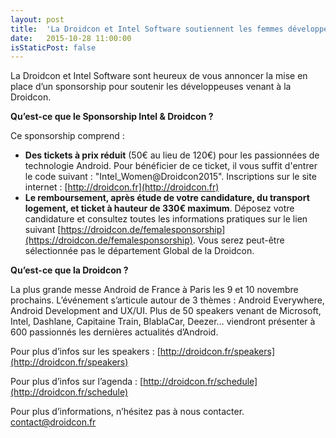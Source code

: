 ```yaml
---
layout: post
title:  'La Droidcon et Intel Software soutiennent les femmes développeuses.'
date:   2015-10-28 11:00:00
isStaticPost: false
---
```

La Droidcon et Intel Software sont heureux de vous annoncer la mise en place d’un sponsorship pour soutenir les développeuses venant à la Droidcon.

**Qu’est-ce que le Sponsorship Intel & Droidcon ?**

Ce sponsorship comprend :

- **Des tickets à prix réduit** (50€ au lieu de 120€) pour les passionnées de technologie Android. Pour bénéficier de ce ticket, il vous suffit d'entrer le code suivant : "Intel_Women@Droidcon2015". Inscriptions sur le site internet : [http://droidcon.fr](http://droidcon.fr)
- **Le remboursement, après étude de votre candidature, du transport logement, et ticket à hauteur de 330€ maximum**. Déposez votre candidature et consultez toutes les informations pratiques sur le lien suivant [https://droidcon.de/femalesponsorship](https://droidcon.de/femalesponsorship). Vous serez peut-être sélectionnée pas le département Global de la Droidcon.

**Qu’est-ce que la Droidcon ?**

La plus grande messe Android de France à Paris les 9 et 10 novembre prochains. L’événement s’articule autour de 3 thèmes : Android Everywhere, Android Development and UX/UI. Plus de 50 speakers venant de Microsoft, Intel, Dashlane, Capitaine Train, BlablaCar, Deezer… viendront présenter à 600 passionnés les dernières actualités d’Android.

Pour plus d’infos sur les speakers :  [http://droidcon.fr/speakers](http://droidcon.fr/speakers)

Pour plus d’infos sur l’agenda : [http://droidcon.fr/schedule](http://droidcon.fr/schedule)

Pour plus d’informations, n’hésitez pas à nous contacter.
[contact@droidcon.fr](mailto:contact@droidcon.fr)
